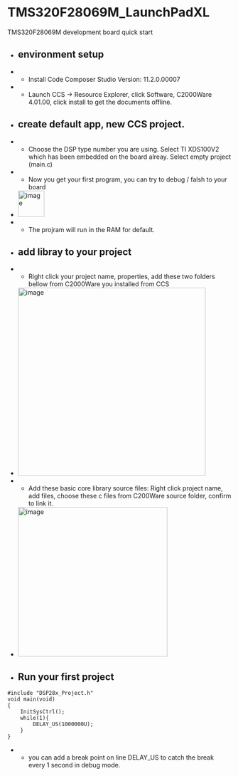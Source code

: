 # TMS320F28069M_LaunchPadXL
TMS320F28069M development board quick start 

- ## environment setup
- - Install Code Composer Studio Version: 11.2.0.00007 
- - Launch CCS -> Resource Explorer, click Software, C2000Ware 4.01.00, click install to get the documents offline.
- ## create default app, new CCS project.
- - Choose the DSP type number you are using. Select TI XDS100V2 which has been embedded on the board alreay. Select empty project (main.c)
- - Now you get your first program, you can try to debug / falsh to your board
- <img width="59" alt="image" src="https://user-images.githubusercontent.com/25374802/171591901-d0d6643f-6cc8-4d8e-8e72-5581129638f6.png">

- - The projram will run in the RAM for default. 
- ## add libray to your project
- - Right click your project name, properties, add these two folders bellow from C2000Ware you installed from CCS

- <img width="422" alt="image" src="https://user-images.githubusercontent.com/25374802/171592511-4568d459-c643-4c12-8b81-375b3a490ddf.png">

- - Add these basic core library source files: Right click project name, add files, choose these c files from C200Ware source folder, confirm to link it.

- <img width="336" alt="image" src="https://user-images.githubusercontent.com/25374802/171596210-1948164a-5858-4243-a217-313d1b950d1f.png">

- ## Run your first project

```
#include "DSP28x_Project.h"
void main(void)
{
    InitSysCtrl();
	while(1){
	    DELAY_US(1000000U);
	}
}
```
- - you can add a break point on line DELAY_US to catch the break every 1 second in debug mode.
